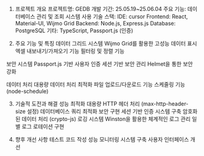 1. 프로젝트 개요
 프로젝트명: GEDB
 개발 기간: 25.05.19~25.06.04
주요 기능: 데이터베이스 관리 및 조회 시스템
사용 기술 스택:
 IDE: cursor
 Frontend: React, Material-UI, Wijmo Grid
 Backend: Node.js, Express.js
 Database: PostgreSQL
 기타: TypeScript, Passport.js (인증)

2. 주요 기능 및 특징
데이터 그리드 시스템
Wijmo Grid를 활용한 고성능 데이터 표시
엑셀 내보내기/가져오기 기능
필터링 및 정렬 기능

보안 시스템
Passport.js 기반 사용자 인증
세션 기반 보안 관리
Helmet을 통한 보안 강화

데이터 처리
대용량 데이터 처리 최적화
파일 업로드/다운로드 기능
스케줄링 기능 (node-schedule)

3. 기술적 도전과 해결
성능 최적화
대용량 HTTP 헤더 처리 (max-http-header-size 설정)
데이터베이스 쿼리 최적화
보안 구현
세션 기반 인증 시스템 구축
암호화된 데이터 처리 (crypto-js)
로깅 시스템
Winston을 활용한 체계적인 로그 관리
일별 로그 로테이션 구현

4. 향후 개선 사항
테스트 코드 작성
성능 모니터링 시스템 구축
사용자 인터페이스 개선
